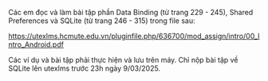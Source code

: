 Các em đọc và làm bài tập phần Data Binding (từ trang 229 - 245), Shared Preferences và SQLite (từ trang 246 - 315) trong file sau:

https://utexlms.hcmute.edu.vn/pluginfile.php/636700/mod_assign/intro/00_Intro_Android.pdf

Các ví dụ và bài tập phải thực hiện và lưu trên máy. Chỉ nộp bài tập về SQLite lên utexlms trước 23h ngày 9/03/2025.
